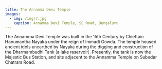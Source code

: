 ```yaml
---
title: The Annamma Devi Temple
images:
  - img: /img/7.jpg
    caption: Annamma Devi Temple, SC Road, Bengaluru
---
```

The Annamma Devi Temple was built in the 15th Century by Chieftain Hanumantha Nayaka under the reign of Immadi Gowda. The temple housed ancient idols unearthed by Nayaka during the digging and construction of the Dharmambudhi Tank (a lake reservoir). Presently, the tank is now the Majestic Bus Station, and sits adjacent to the Annamma Temple on Subedar Chatram Road.